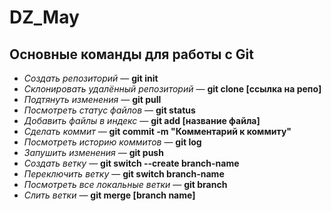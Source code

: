 # DZ_May

## Основные команды для работы с Git

* *Создать репозиторий* — **git init**
* *Склонировать удалённый репозиторий* — **git clone [ссылка на репо]**
* *Подтянуть изменения* — **git pull**
* *Посмотреть статус файлов* — **git status**
* *Добавить файлы в индекс* — **git add [название файла]**
* *Сделать коммит* — **git commit -m "Комментарий к коммиту"** 
* *Посмотреть историю коммитов* — **git log**
* *Запушить изменения* — **git push**
* *Создать ветку* — **git switch --create branch-name**
* *Переключить ветку* — **git switch branch-name**
* *Посмотреть все локальные ветки* — **git branch**
* *Слить ветки* — **git merge [branch name]**
